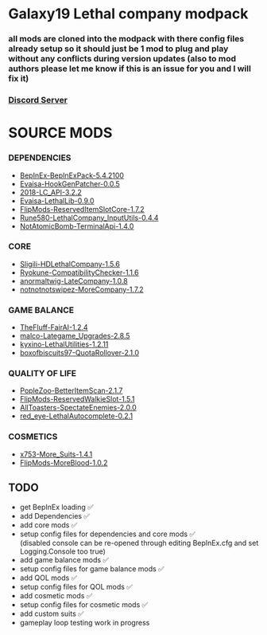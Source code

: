 # Galaxy19 Lethal company modpack
### all mods are cloned into the modpack with there config files already setup so it should just be 1 mod to plug and play without any conflicts during version updates (also to mod authors please let me know if this is an issue for you and I will fix it) 
### [Discord Server](https://discord.gg/dXycaWR88z)

# SOURCE MODS

### DEPENDENCIES
- [BepInEx-BepInExPack-5.4.2100](thunderstore.io/c/lethal-company/p/BepInEx/BepInExPack)
- [Evaisa-HookGenPatcher-0.0.5](thunderstore.io/c/lethal-company/p/Evaisa/HookGenPatcher)
- [2018-LC_API-3.2.2](thunderstore.io/c/lethal-company/p/2018/LC_API)
- [Evaisa-LethalLib-0.9.0](thunderstore.io/c/lethal-company/p/Evaisa/LethalLib)
- [FlipMods-ReservedItemSlotCore-1.7.2](thunderstore.io/c/lethal-company/p/FlipMods/ReservedItemSlotCore)
- [Rune580-LethalCompany_InputUtils-0.4.4](thunderstore.io/c/lethal-company/p/Rune580/LethalCompany_InputUtils)
- [NotAtomicBomb-TerminalApi-1.4.0](thunderstore.io/c/lethal-company/p/NotAtomicBomb/TerminalApi)

### CORE
- [Sligili-HDLethalCompany-1.5.6](thunderstore.io/c/lethal-company/p/Sligili/HDLethalCompany)
- [Ryokune-CompatibilityChecker-1.1.6](thunderstore.io/c/lethal-company/p/Ryokune/CompatibilityChecker)
- [anormaltwig-LateCompany-1.0.8](thunderstore.io/c/lethal-company/p/anormaltwig/LateCompany)
- [notnotnotswipez-MoreCompany-1.7.2](thunderstore.io/c/lethal-company/p/notnotnotswipez/MoreCompany)

### GAME BALANCE
- [TheFluff-FairAI-1.2.4](thunderstore.io/c/lethal-company/p/TheFluff/FairAI)
- [malco-Lategame_Upgrades-2.8.5](thunderstore.io/c/lethal-company/p/malco/Lategame_Upgrades)
- [kyxino-LethalUtilities-1.2.11](thunderstore.io/c/lethal-company/p/kyxino/LethalUtilities)
- [boxofbiscuits97-QuotaRollover-2.1.0](thunderstore.io/c/lethal-company/p/boxofbiscuits97/QuotaRollover)

### QUALITY OF LIFE
- [PopleZoo-BetterItemScan-2.1.7](thunderstore.io/c/lethal-company/p/PopleZoo/BetterItemScan)
- [FlipMods-ReservedWalkieSlot-1.5.1](thunderstore.io/c/lethal-company/p/FlipMods/ReservedWalkieSlot)
- [AllToasters-SpectateEnemies-2.0.0](thunderstore.io/c/lethal-company/p/AllToasters/SpectateEnemies)
- [red_eye-LethalAutocomplete-0.2.1](thunderstore.io/c/lethal-company/p/red_eye/LethalAutocomplete)

### COSMETICS
- [x753-More_Suits-1.4.1](thunderstore.io/c/lethal-company/p/x753/More_Suits)
- [FlipMods-MoreBlood-1.0.2](thunderstore.io/c/lethal-company/p/FlipMods/MoreBlood)

## TODO

- get BepInEx loading ✅
- add Dependencies ✅
- add core mods ✅
- setup config files for dependencies and core mods ✅ <br>
(disabled console can be re-opened through editing BepInEx.cfg and set Logging.Console too true)
- add game balance mods ✅
- setup config files for game balance mods ✅
- add QOL mods ✅
- setup config files for QOL mods  ✅
- add cosmetic mods  ✅
- setup config files for cosmetic mods  ✅
- add custom suits ✅
- gameplay loop testing work in progress

